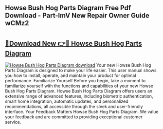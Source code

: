 ## Howse Bush Hog Parts Diagram Free Pdf Download - Part-lmV New Repair Owner Guide wCMz2

# <h2><a href="http://dfmqedl.blite.top/?on=Howse+Bush+Hog+Parts+Diagram">🔗Download New 👉🔴 Howse Bush Hog Parts Diagram</a></h2>

[![Howse Bush Hog Parts Diagram download](https://i.imgur.com/lujVjoI.png)](http://dfmqedl.blite.top/?on=Howse+Bush+Hog+Parts+Diagram)
Your new Howse Bush Hog Parts Diagram is designed to make your life easier. This user manual shows you how to install, operate, and maintain your product for optimal performance. Familiarize Yourself Before you begin, take a moment to familiarize yourself with the functions and capabilities of your new Howse Bush Hog Parts Diagram. Howse Bush Hog Parts Diagram offers users an extensive range of advanced features, including biometric authentication, smart home integration, automatic updates, and personalized recommendations, all accessible through the sleek and user-friendly interface. Your Feedback Matters Howse Bush Hog Parts Diagram. We value your feedback and are committed to providing exceptional customer service.
